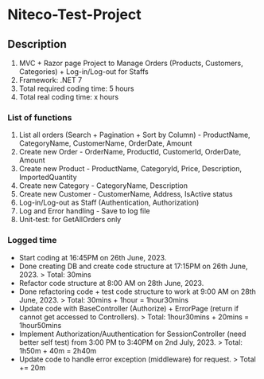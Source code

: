 # Niteco-Test-Project
## Description
1. MVC + Razor page Project to Manage Orders (Products, Customers, Categories) + Log-in/Log-out for Staffs
2. Framework: .NET 7
3. Total required coding time: 5 hours
3. Total real coding time: x hours

### List of functions
1. List all orders (Search + Pagination + Sort by Column) - ProductName, CategoryName, CustomerName, OrderDate, Amount
2. Create new Order - OrderName, ProductId, CustomerId, OrderDate, Amount
3. Create new Product - ProductName, CategoryId, Price, Description, ImportedQuantity
4. Create new Category - CategoryName, Description
5. Create new Customer - CustomerName, Address, IsActive status
6. Log-in/Log-out as Staff (Authentication, Authorization)
7. Log and Error handling - Save to log file
8. Unit-test: for GetAllOrders only

### Logged time
- Start coding at 16:45PM on 26th June, 2023.
- Done creating DB and create code structure at 17:15PM on 26th June, 2023. > Total: 30mins
- Refactor code structure at 8:00 AM on 28th June, 2023.
- Done refactoring code + test code structure to work at 9:00 AM on 28th June, 2023. > Total: 30mins + 1hour = 1hour30mins
- Update code with BaseController (Authorize) + ErrorPage (return if cannot get accessed to Controllers). > Total: 1hour30mins + 20mins = 1hour50mins
- Implement Authorization/Auuthentication for SessionController (need better self test) from 3:00 PM to 3:40PM on 2nd July, 2023. > Total: 1h50m + 40m = 2h40m
- Update code to handle error exception (middleware) for request. > Total += 20m